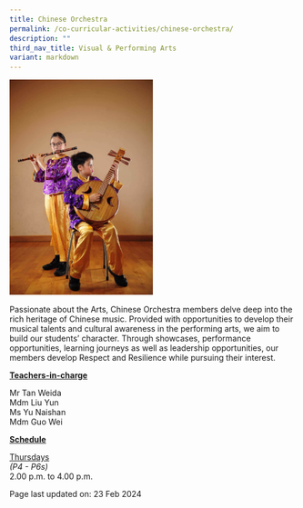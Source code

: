 ```yaml
---
title: Chinese Orchestra
permalink: /co-curricular-activities/chinese-orchestra/
description: ""
third_nav_title: Visual & Performing Arts
variant: markdown
---
```

<img style="width: 50%;" src="/images/co.jpeg">
<p>Passionate about the Arts, Chinese Orchestra members delve deep into the rich heritage of Chinese music. Provided with opportunities to develop their musical talents and cultural awareness in the performing arts, we aim to build our students’ character.  Through showcases, performance opportunities, learning journeys as well as leadership opportunities, our members develop Respect and Resilience while pursuing their interest.</p>
<p><u><strong>Teachers-in-charge</strong></u></p>
<p>Mr Tan Weida<br>Mdm Liu Yun<br>Ms Yu Naishan<br>Mdm Guo Wei</p>
<p><u><strong>Schedule</strong></u></p>
<p><u>Thursdays</u><br><em>(P4 - P6s)</em><br>2.00 p.m. to 4.00 p.m.</p>
<p>Page last updated on: 23 Feb 2024</p>